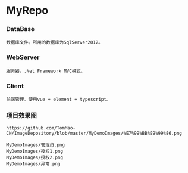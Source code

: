 # MyRepo
### DataBase
```
数据库文件。所用的数据库为SqlServer2012。
```
### WebServer
```
服务器。.Net Framework MVC模式。
```
### Client
```
前端管理。使用vue + element + typescript。
```
### 项目效果图
```
https://github.com/TomMao-CN/ImageDepository/blob/master/MyDemoImages/%E7%99%BB%E9%99%86.png

MyDemoImages/管理员.png
MyDemoImages/授权1.png
MyDemoImages/授权2.png
MyDemoImages/异常.png
```
